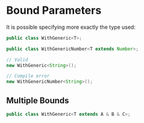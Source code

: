 # Bound Parameters

It is possible specifying more exactly the type used:

```java
public class WithGeneric<T>;

public class WithGenericNumber<T extends Number>;
```

```java
// Valid
new WithGeneric<String>();

// Compile error
new WithGenericNumber<String>();
```

## Multiple Bounds

```java
public class WithGeneric<T extends A & B & C>;
```

